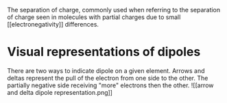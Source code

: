 The separation of charge, commonly used when referring to the separation of charge seen in molecules with partial charges due to small [[electronegativity]] differences. 

# Visual representations of dipoles
There are two ways to indicate dipole on a given element. Arrows and deltas represent the pull of the electron from one side to the other. The partially negative side receiving "more" electrons then the other.
![[arrow and delta dipole representation.png]]